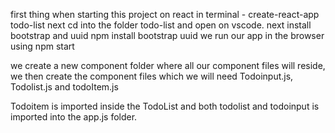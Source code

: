 first thing when starting this project on react
in terminal - create-react-app todo-list
next cd into the folder todo-list and open on vscode.
next install bootstrap and uuid
npm install bootstrap uuid
 we run our app in the browser using npm start

 <!-- creating components -->
 we create a new component folder where all our component files will reside, 
 we then create the component files which we will need
  Todoinput.js, Todolist.js and todoItem.js

  Todoitem is imported inside the TodoList and both todolist and todoinput is imported into the app.js folder.